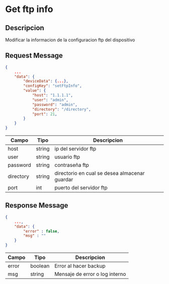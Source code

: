 # Get ftp info

## Descripcion

Modificar la informacion de la configuracion ftp del dispositivo

## Request Message

```json
{
    ...
    "data": {
        "deviceData": {...},
        "configKey": "setFtpInfo",
        "value": {
            "host": "1.1.1.1",
            "user": "admin",
            "password": "admin",
            "directory": "/directory",
            "port": 21,
        } 
    }
}
```

| Campo | Tipo | Descripcion |
| --- | --- | --- |
| host | string | ip del servidor ftp |
| user | string | usuario ftp |
| password | string | contraseña ftp |
| directory | string | directorio en cual se desea almacenar guardar |
| port | int | puerto del servidor ftp |




## Response Message
```json
{
    ...,
    "data": {
        "error" : false,
        "msg" : ""
    }
}
```

| Campo | Tipo | Descripcion |
| --- | --- | --- |
| error | boolean | Error al hacer backup |
| msg | string | Mensaje de error o log interno|